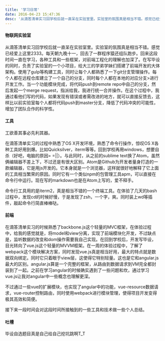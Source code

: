 ```yaml
---
title: '学习日常'
date: 2016-04-23 15:47:36
desc: '从滴答清单实习回学校后就一直呆在实验室里。实验室的氛围真是相当不错。感觉已经爱上这里2333。每天朝九晚十一，回去了一群程序猿还组队跑步。回来这段时间一直在学习，各种工具和一些框架，对前端工程化的理解也加深了。'
---
```


#### 物联网实验室
从滴答清单实习回学校后就一直呆在实验室里。实验室的氛围真是相当不错。感觉已经爱上这里2333。每天朝九晚十一，回去了一群程序猿还组队跑步。回来这段时间一直在学习，各种工具和一些框架，对前端工程化的理解也加深了。在写毕设的同时，负责了实验室的一个小项目，给大三的学弟学妹们搭建了前端开发的大体架构。使用了gulp等构建工具，同时让每个人都熟悉了一下git分支管理操作。每个人都在远程仓库建立了一个自己的分支，同时每个人都在本地的对应分支>进行开发工作。当一个功能模块完成，将代码push到remote repo中自己的分支，然后发起一个merge request，指派给我，我进行统一合并操作。在这个过程中，我通过看他们写的代码，如果发现有错误或者需改进的地方，就可以直接反馈去，这样比以前实验室每个人都将代码push到master分支，降低了代码冲突的可能性，增加了团队合作的科学性。

#### 工具
工欲善其事必先利其器。

在滴答清单实习的过程中熟悉了OS X开发环境，熟悉了命令行操作，惊叹OS X各种工具好用到爆。比如Quicksilver，iterm等等。回到学校再用windows，想要自杀（好吧，电脑的原因= =||）。与此同时，从之前的sublime text换了Atom，虽然俩编辑器不差上下，不过还是有很大区别。Atom是Github为开发者量身打造的一款编辑器，它是用js开发的。它本身就是一个浏览器，这样就很好地解释了它上面的工具相当繁荣的原因。同时它有一个类似npm的包管理工具apm，可以直接在命令行中运行。现在写的markdown也是在Atom上写的，爱不释手。

命令行工具用的是iterm2，真是相当不错的一个终端工具。在体验了几天的bash过程中，发现cd的时候好慢，于是发现了zsh，一个字，爽。同时装上wd等插件，敲起命令行简直棒棒哒。

#### 前端
在滴答清单实习的时候熟悉了backbone.js这个轻量的MVC框架，在体验过程中，给我的感觉就是，将model和view分离，实现了前端模块化开发，不过缺点是，监听数据的改变和dom操作需要我自己实现。在回到学校后，开发写毕设，目光转向了vue.js这个轻量的MVVM框架。在一周的体验过程中，了解了webpack这个模块解决方案，同时发现vue.js真是相当好用，最大的特点就是数据双向绑定。同时它只着眼于view层，这使得它特别轻量。这也是它和angular.js最大的区别。angular.js算是一个完整的框架，从路由到数据请求到VM完全都封装到了一起。之前在学习angular的时候确实遇到了一些问题和坎，通过学习vue.js让我对angular中一些概念也理解更深。

不过通过一些vue的扩展模块，也实现了angular中的功能，vue-resource数据请求，vue-router控制路由，同时使用webpack进行模块管理，使得项目开发变得极其高效和简便。

接下来一段时间会对这段时间所接触到的一些工具和技术做一些个人总结。

#### 吐槽
毕设自选题目真是自己给自己挖坑跳啊T_T

